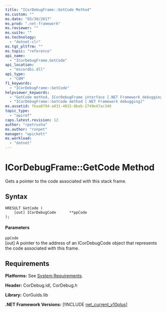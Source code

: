 ```yaml
---
title: "ICorDebugFrame::GetCode Method"
ms.custom: ""
ms.date: "03/30/2017"
ms.prod: ".net-framework"
ms.reviewer: ""
ms.suite: ""
ms.technology: 
  - "dotnet-clr"
ms.tgt_pltfrm: ""
ms.topic: "reference"
api_name: 
  - "ICorDebugFrame.GetCode"
api_location: 
  - "mscordbi.dll"
api_type: 
  - "COM"
f1_keywords: 
  - "ICorDebugFrame::GetCode"
helpviewer_keywords: 
  - "GetCode method, ICorDebugFrame interface [.NET Framework debugging]"
  - "ICorDebugFrame::GetCode method [.NET Framework debugging]"
ms.assetid: fbaa0794-a031-4015-8beb-2749e47ac340
topic_type: 
  - "apiref"
caps.latest.revision: 12
author: "rpetrusha"
ms.author: "ronpet"
manager: "wpickett"
ms.workload: 
  - "dotnet"
---
```

# ICorDebugFrame::GetCode Method
Gets a pointer to the code associated with this stack frame.  
  
## Syntax  
  
```  
HRESULT GetCode (  
    [out] ICorDebugCode      **ppCode  
);  
```  
  
#### Parameters  
 `ppCode`  
 [out] A pointer to the address of an ICorDebugCode object that represents the code associated with this frame.  
  
## Requirements  
 **Platforms:** See [System Requirements](../../../../docs/framework/get-started/system-requirements.md).  
  
 **Header:** CorDebug.idl, CorDebug.h  
  
 **Library:** CorGuids.lib  
  
 **.NET Framework Versions:** [!INCLUDE [net_current_v10plus](../../../../includes/net-current-v10plus-md.md)]
